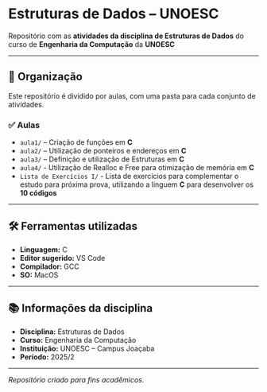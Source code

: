 # Estruturas de Dados – UNOESC

Repositório com as **atividades da disciplina de Estruturas de Dados** do curso de **Engenharia da Computação** da **UNOESC**

---

## 📁 Organização

Este repositório é dividido por aulas, com uma pasta para cada conjunto de atividades.

### ✅ Aulas

- `aula1/` – Criação de funções em **C**
- `aula2/` – Utilização de ponteiros e endereços em **C**
- `aula3/` – Definição e utilização de Estruturas em **C**
- `aula4/` - Utilização de Realloc e Free para otimização de memória em **C**
- `Lista de Exercícios I/` - Lista de exercícios para complementar o estudo para próxima prova, utilizando a linguem **C** para desenvolver os **10 códigos**

---

## 🛠️ Ferramentas utilizadas

- **Linguagem:** C
- **Editor sugerido:** VS Code
- **Compilador:** GCC
- **SO:** MacOS

---

## 📚 Informações da disciplina

- **Disciplina:** Estruturas de Dados  
- **Curso:** Engenharia da Computação  
- **Instituição:** UNOESC – Campus Joaçaba  
- **Período:** 2025/2  

---

*Repositório criado para fins acadêmicos.*
